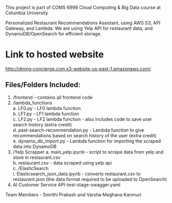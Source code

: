 This project is part of COMS 6998 Cloud Computing & Big Data course at Columbia University

Personalized Restaurant Recommendations Assistant, using AWS S3, API Gateway, and Lambda. 
We are using Yelp API for restaurant data, and DynamoDB/OpenSearch for efficient storage.

# Link to hosted website
http://dining-concierge.com.s3-website-us-east-1.amazonaws.com/

## Files/Folders Included:
1. /frontend - contains all frontend code<br>
2. /lambda_functions<br>
   a. LF0.py - LF0 lambda function<br>
   b. LF1.py - LF1 lambda function<br>
   c. LF2.py - LF2 lambda function - also includes code to save user search history (extra credit)<br>
   d. past-search-recommendation.py - Lambda function to give recommendations based on search history of the user (extra credit)<br>
   e. dynamo_db_import.py - Lambda function for importing the scraped data into DynamoDB<br>
3. /Yelp Scrapper
   a. main_yelp.ipynb - script to scrape data from yelp and store in restaurant.csv<br>
   b. restaurant.csv - data scraped using yelp api<br>
   c. /ElasticSearch<br>
      i. Elasticsearch_json_data.ipynb - converts restaurant.csv to restaurant.json (the data format required to be uploaded to OpenSearch)<br>
4. AI Customer Service API-test-stage-swagger.yaml<br>

Team Members -
Smrithi Prakash and Varsha Meghana Kanmuri
